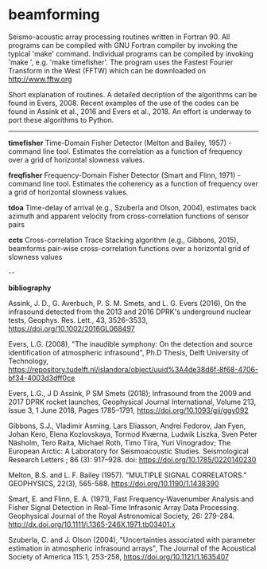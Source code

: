 # beamforming

Seismo-acoustic array processing routines written in Fortran 90. All programs can be compiled with GNU Fortran compiler by invoking the typical 'make' command. Individual programs can be compiled by invoking 'make <program name>', e.g. 'make timefisher'. The program uses the Fastest Fourier Transform in the West (FFTW) which can be downloaded on http://www.fftw.org
  
Short explanation of routines. A detailed decription of the algorithms can be found in Evers, 2008. Recent examples of the use of the codes can be found in Assink et al., 2016 and Evers et al., 2018. An effort is underway to port these algorithms to Python.

---

**timefisher**
Time-Domain Fisher Detector (Melton and Bailey, 1957) - command line tool. Estimates the correlation as a function of frequency over a grid of horizontal slowness values.

**freqfisher**
Frequency-Domain Fisher Detector (Smart and Flinn, 1971) - command line tool. Estimates the coherency as a function of frequency over a grid of horizontal slowness values.

**tdoa**
Time-delay of arrival (e.g., Szuberla and Olson, 2004), estimates back azimuth and apparent velocity from cross-correlation functions of sensor pairs 

**ccts**
Cross-correlation Trace Stacking algorithm (e.g., Gibbons, 2015), beamforms pair-wise cross-correlation functions over a horizontal grid of slowness values

--

**bibliography**

Assink, J. D., G. Averbuch, P. S. M. Smets, and L. G. Evers (2016), On the infrasound detected from the 2013 and 2016 DPRK's underground nuclear tests, Geophys. Res. Lett., 43, 3526–3533, https://doi.org/10.1002/2016GL068497 

Evers, L.G. (2008), "The inaudible symphony: On the detection and source identification of atmospheric infrasound", Ph.D Thesis, Delft University of Technology, https://repository.tudelft.nl/islandora/object/uuid%3A4de38d6f-8f68-4706-bf34-4003d3dff0ce

Evers, L.G., J D Assink, P SM Smets (2018); Infrasound from the 2009 and 2017 DPRK rocket launches, Geophysical Journal International, Volume 213, Issue 3, 1 June 2018, Pages 1785–1791, https://doi.org/10.1093/gji/ggy092

Gibbons, S.J., Vladimir Asming, Lars Eliasson, Andrei Fedorov, Jan Fyen, Johan Kero, Elena Kozlovskaya, Tormod Kværna, Ludwik Liszka, Sven Peter Näsholm, Tero Raita, Michael Roth, Timo Tiira, Yuri Vinogradov; The European Arctic: A Laboratory for Seismoacoustic Studies. Seismological Research Letters ; 86 (3): 917–928. doi: https://doi.org/10.1785/0220140230

Melton, B.S. and L. F. Bailey (1957). ”MULTIPLE SIGNAL CORRELATORS.” GEOPHYSICS, 22(3), 565-588.
https://doi.org/10.1190/1.1438390

Smart, E. and Flinn, E. A. (1971), Fast Frequency‐Wavenumber Analysis and Fisher Signal Detection in Real‐Time Infrasonic Array Data Processing. Geophysical Journal of the Royal Astronomical Society, 26: 279-284. http://dx.doi.org/10.1111/j.1365-246X.1971.tb03401.x

Szuberla, C. and J. Olson (2004), "Uncertainties associated with parameter estimation in atmospheric infrasound arrays", The Journal of the Acoustical Society of America 115:1, 253-258, https://doi.org/10.1121/1.1635407
